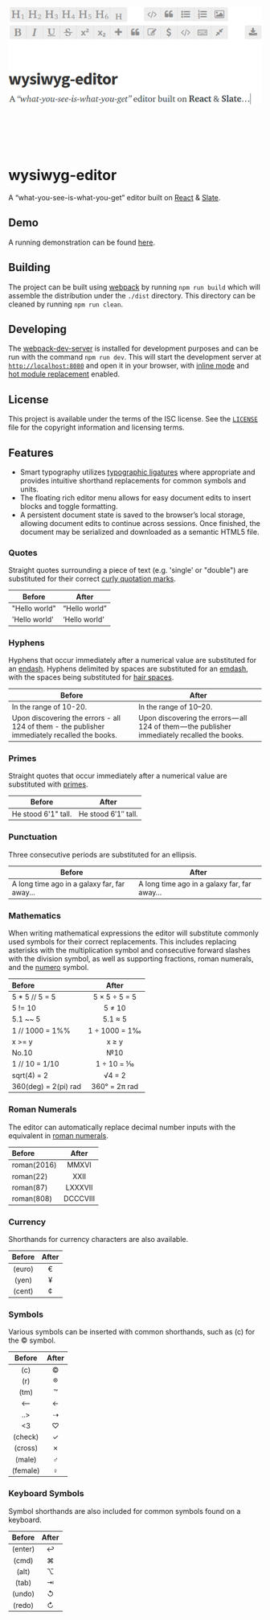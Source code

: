 <p align="center">
  <a href="#readme">
    <img src="./logo.png" />
  </a>
</p>

<br />
<br />
<br />
<br />

# wysiwyg-editor

A “what-you-see-is-what-you-get” editor built on [React][react] &
[Slate][slate].

## Demo

A running demonstration can be found [here][demo].

## Building

The project can be built using [webpack][webpack] by running `npm run build`
which will assemble the distribution under the `./dist` directory. This
directory can be cleaned by running `npm run clean`.

## Developing

The [webpack-dev-server][dev-server] is installed for development purposes and
can be run with the command `npm run dev`. This will start the development
server at [`http://localhost:8080`][localhost] and open it in your browser, with
[inline mode][inline] and [hot module replacement][hmr] enabled.

## License

This project is available under the terms of the ISC license. See the
[`LICENSE`][license] file for the copyright information and licensing terms.

## Features

- Smart typography utilizes [typographic ligatures][ligature] where appropriate
and provides intuitive shorthand replacements for common symbols and units.
- The floating rich editor menu allows for easy document edits to insert blocks
and toggle formatting.
- A persistent document state is saved to the browser’s local storage, allowing
document edits to continue across sessions. Once finished, the document may be
serialized and downloaded as a semantic HTML5 file.

### Quotes

Straight quotes surrounding a piece of text (e.g. 'single' or "double") are
substituted for their correct [curly quotation marks][quotes].

| Before        | After         |
|---------------|---------------|
| "Hello world" | “Hello world” |
| 'Hello world' | ‘Hello world’ |

### Hyphens

Hyphens that occur immediately after a numerical value are substituted for an
[endash][endash]. Hyphens delimited by spaces are substituted for an
[emdash][emdash], with the spaces being substituted for
[hair spaces][hairspace].

| Before | After |
|--------|-------|
| In the range of 10-20. | In the range of 10–20.  |
| Upon discovering the errors - all 124 of them - the publisher immediately recalled the books. | Upon discovering the errors — all 124 of them — the publisher immediately recalled the books. |

### Primes

Straight quotes that occur immediately after a numerical value are substituted
with [primes][primes].

| Before | After |
|--------|-------|
| He stood 6'1" tall. | He stood 6′1″ tall. |

### Punctuation

Three consecutive periods are substituted for an ellipsis.

| Before | After |
|--------|-------|
| A long time ago in a galaxy far, far away... | A long time ago in a galaxy far, far away… |

### Mathematics

When writing mathematical expressions the editor will substitute commonly used
symbols for their correct replacements. This includes replacing asterisks with
the multiplication symbol and consecutive forward slashes with the division
symbol, as well as supporting fractions, roman numerals, and the
[numero][numero] symbol.

| Before | After |
|:-------|:-----:|
| 5 * 5 // 5 = 5 | 5 × 5 ÷ 5 = 5 |
| 5 != 10 | 5 ≠ 10 |
| 5.1 ~~ 5 | 5.1 ≈ 5 |
| 1 // 1000 = 1%% | 1 ÷ 1000 = 1‰ |
| x >= y | x ≥ y |
| No.10 | №10 |
| 1 // 10 = 1/10 | 1 ÷ 10 = ⅒ |
| sqrt(4) = 2 | √4 = 2 |
| 360(deg) = 2(pi) rad | 360° = 2π rad |

### Roman Numerals

The editor can automatically replace decimal number inputs with the equivalent
in [roman numerals][roman].

| Before | After |
|:-------|:-----:|
| roman(2016) | ⅯⅯⅩⅤⅠ |
| roman(22) | ⅩⅩⅡ |
| roman(87) | ⅬⅩⅩⅩⅦ |
| roman(808) | ⅮⅭⅭⅭⅧ |

### Currency

Shorthands for currency characters are also available.

| Before | After |
|:------:|:-----:|
| (euro) | €     |
| (yen)  | ¥     |
| (cent) | ¢     |

### Symbols

Various symbols can be inserted with common shorthands, such as (c) for the ©
symbol.

| Before   | After |
|:--------:|:-----:|
| (c)      | ©     |
| (r)      | ®     |
| (tm)     | ™     |
| <--      | ←     |
| ..>      | ⇢     |
| <3       | ♡     |
| (check)  | ✓     |
| (cross)  | ✗     |
| (male)   | ♂     |
| (female) | ♀     |

### Keyboard Symbols

Symbol shorthands are also included for common symbols found on a keyboard.

| Before   | After |
|:--------:|:-----:|
| (enter)  | ↩     |
| (cmd)    | ⌘     |
| (alt)    | ⌥     |
| (tab)    | ⇥     |
| (undo)   | ↺     |
| (redo)   | ↻     |

[logo]: logo.png
[react]: https://facebook.github.io/react/
[ligature]: https://en.wikipedia.org/wiki/Typographic_ligature
[slate]: https://github.com/ianstormtaylor/slate
[demo]: https://michaelbull.github.io/wysiwyg-editor/
[webpack]: https://webpack.github.io/
[dev-server]: https://github.com/webpack/webpack-dev-server
[localhost]: http://localhost:8080
[inline]: https://webpack.github.io/docs/webpack-dev-server.html#inline-mode
[hmr]: https://webpack.github.io/docs/webpack-dev-server.html#hot-module-replacement
[license]: LICENSE
[endash]: http://www.thepunctuationguide.com/en-dash.html
[emdash]: http://www.thepunctuationguide.com/em-dash.html
[hairspace]: https://en.wikipedia.org/wiki/Whitespace_character#Hair_spaces_around_dashes
[quotes]: http://practicaltypography.com/straight-and-curly-quotes.html
[replacements]: https://github.com/michaelbull/wysiwyg-editor/blob/master/lib/plugins/Plugins.jsx#L6
[primes]: https://mixcreative.wordpress.com/2010/01/30/apostrophe-or-prime/
[numero]: https://en.wikipedia.org/wiki/Numero_sign
[roman]: https://en.wikipedia.org/wiki/Roman_numerals
